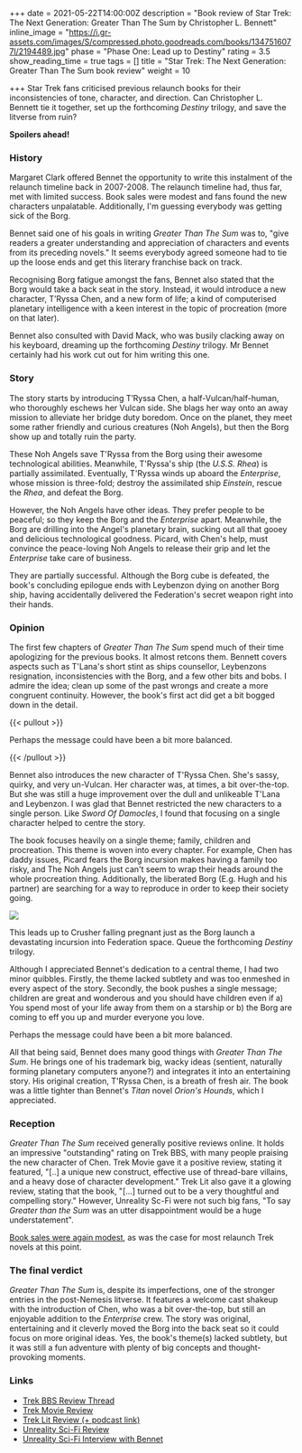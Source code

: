 +++
date = 2021-05-22T14:00:00Z
description = "Book review of Star Trek: The Next Generation: Greater Than The Sum by Christopher L. Bennett"
inline_image = "https://i.gr-assets.com/images/S/compressed.photo.goodreads.com/books/1347516077l/2194489.jpg"
phase = "Phase One: Lead up to Destiny"
rating = 3.5
show_reading_time = true
tags = []
title = "Star Trek: The Next Generation: Greater Than The Sum book review"
weight = 10

+++
Star Trek fans criticised previous relaunch books for their inconsistencies of tone, character, and direction. Can Christopher L. Bennett tie it together, set up the forthcoming _Destiny_ trilogy, and save the litverse from ruin?

**Spoilers ahead!**

<!--more-->

### History

Margaret Clark offered Bennet the opportunity to write this instalment of the relaunch timeline back in 2007-2008. The relaunch timeline had, thus far, met with limited success. Book sales were modest and fans found the new characters unpalatable. Additionally, I'm guessing everybody was getting sick of the Borg.

Bennet said one of his goals in writing _Greater Than The Sum_ was to, "give readers a greater understanding and appreciation of characters and events from its preceding novels." It seems everybody agreed someone had to tie up the loose ends and get this literary franchise back on track.

Recognising Borg fatigue amongst the fans, Bennet also stated that the Borg would take a back seat in the story. Instead, it would introduce a new character, T’Ryssa Chen, and a new form of life; a kind of computerised planetary intelligence with a keen interest in the topic of procreation (more on that later).

Bennet also consulted with David Mack, who was busily clacking away on his keyboard, dreaming up the forthcoming _Destiny_ trilogy. Mr Bennet certainly had his work cut out for him writing this one.

### Story

The story starts by introducing T’Ryssa Chen, a half-Vulcan/half-human, who thoroughly eschews her Vulcan side. She blags her way onto an away mission to alleviate her bridge duty boredom. Once on the planet, they meet some rather friendly and curious creatures (Noh Angels), but then the Borg show up and totally ruin the party.

These Noh Angels save T'Ryssa from the Borg using their awesome technological abilities. Meanwhile, T'Ryssa's ship (the _U.S.S. Rhea_) is partially assimilated. Eventually, T'Ryssa winds up aboard the _Enterprise_, whose mission is three-fold; destroy the assimilated ship _Einstein_, rescue the _Rhea_, and defeat the Borg.

However, the Noh Angels have other ideas. They prefer people to be peaceful; so they keep the Borg and the _Enterprise_ apart. Meanwhile, the Borg are drilling into the Angel's planetary brain, sucking out all that gooey and delicious technological goodness. Picard, with Chen's help, must convince the peace-loving Noh Angels to release their grip and let the _Enterprise_ take care of business.

They are partially successful. Although the Borg cube is defeated, the book's concluding epilogue ends with Leybenzon dying on another Borg ship, having accidentally delivered the Federation's secret weapon right into their hands.

### Opinion

The first few chapters of _Greater Than The Sum_ spend much of their time apologizing for the previous books. It almost retcons them. Bennett covers aspects such as T'Lana's short stint as ships counsellor, Leybenzons resignation, inconsistencies with the Borg, and a few other bits and bobs. I admire the idea; clean up some of the past wrongs and create a more congruent continuity. However, the book's first act did get a bit bogged down in the detail.

{{< pullout >}}

Perhaps the message could have been a bit more balanced.

{{< /pullout >}}

Bennet also introduces the new character of T'Ryssa Chen. She's sassy, quirky, and very un-Vulcan. Her character was, at times, a bit over-the-top. But she was still a huge improvement over the dull and unlikeable T'Lana and Leybenzon. I was glad that Bennet restricted the new characters to a single person. Like _Sword Of Damocles_, I found that focusing on a single character helped to centre the story.

The book focuses heavily on a single theme; family, children and procreation. This theme is woven into every chapter. For example, Chen has daddy issues, Picard fears the Borg incursion makes having a family too risky, and The Noh Angels just can't seem to wrap their heads around the whole procreation thing. Additionally, the liberated Borg (E.g. Hugh and his partner) are searching for a way to reproduce in order to keep their society going.

![](https://i.redd.it/15qj9532npm61.gif)

This leads up to Crusher falling pregnant just as the Borg launch a devastating incursion into Federation space. Queue the forthcoming _Destiny_ trilogy.

Although I appreciated Bennet's dedication to a central theme, I had two minor quibbles. Firstly, the theme lacked subtlety and was too enmeshed in every aspect of the story. Secondly, the book pushes a single message; children are great and wonderous and you should have children even if a) You spend most of your life away from them on a starship or b) the Borg are coming to eff you up and murder everyone you love.

Perhaps the message could have been a bit more balanced.

All that being said, Bennet does many good things with _Greater Than The Sum_. He brings one of his trademark big, wacky ideas (sentient, naturally forming planetary computers anyone?) and integrates it into an entertaining story. His original creation, T'Ryssa Chen, is a breath of fresh air. The book was a little tighter than Bennet's _Titan_ novel _Orion's Hounds_, which I appreciated.

### Reception

_Greater Than The Sum_ received generally positive reviews online. It holds an impressive "outstanding" rating on Trek BBS, with many people praising the new character of Chen. Trek Movie gave it a positive review, stating it featured, "\[..\] a unique new construct, effective use of thread-bare villains, and a heavy dose of character development." Trek Lit also gave it a glowing review, stating that the book, "\[...\] turned out to be a very thoughtful and compelling story." However, Unreality Sc-Fi were not such big fans, "To say _Greater than the Sum_ was an utter disappointment would be a huge understatement".

[Book sales were again modest](https://startrekbook.club/about/sales-data/), as was the case for most relaunch Trek novels at this point.

### The final verdict

_Greater Than The Sum_ is, despite its imperfections, one of the stronger entries in the post-Nemesis litverse. It features a welcome cast shakeup with the introduction of Chen, who was a bit over-the-top, but still an enjoyable addition to the _Enterprise_ crew. The story was original, entertaining and it cleverly moved the Borg into the back seat so it could focus on more original ideas. Yes, the book's theme(s) lacked subtlety, but it was still a fun adventure with plenty of big concepts and thought-provoking moments.

### Links

* [Trek BBS Review Thread](https://www.trekbbs.com/threads/tng-greater-than-the-sum-review-thread.60637/)
* [Trek Movie Review](https://trekmovie.com/)
* [Trek Lit Review (+ podcast link)](http://www.treklit.com/2019/10/greater-than-sum.html)
* [Unreality Sci-Fi Review](http://unreality-sf.net/2008/08/08/star-trek-greater-than-the-sum-review/)
* [Unreality Sci-Fi Interview with Bennet](http://unreality-sf.net/2008/03/09/christopher-l-bennett-interview/)